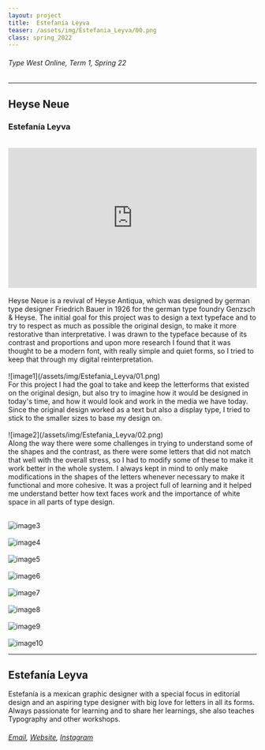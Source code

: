 ```yaml
---
layout: project
title:  Estefanía Leyva
teaser: /assets/img/Estefania_Leyva/00.png
class: spring_2022
---
```

###### Type West Online, Term 1, Spring 22 ######
---
## Heyse Neue ##
### Estefanía Leyva ###
<br>
<div style="padding:56.25% 0 0 0;position:relative;"><iframe src="https://player.vimeo.com/video/715825598?h=94c5a569b3&amp;badge=0&amp;autopause=0&amp;player_id=0&amp;app_id=58479" frameborder="0" allow="autoplay; fullscreen; picture-in-picture" allowfullscreen style="position:absolute;top:0;left:0;width:100%;height:100%;" title="Estefan&amp;iacute;a Leyva, Heyse Neue"></iframe></div><script src="https://player.vimeo.com/api/player.js"></script>
<br>
Heyse Neue is a revival of Heyse Antiqua, which was designed by german type designer Friedrich Bauer in 1926 for the german type foundry Genzsch & Heyse. The initial goal for this project was to design a text typeface and to try to respect as much as possible the original design, to make it more restorative than interpretative. I was drawn to the typeface because of its contrast and proportions and upon more research I found that it was thought to be a modern font, with really simple and quiet forms, so I tried to keep that through my digital reinterpretation.
<br><br>
![image1](/assets/img/Estefania_Leyva/01.png)
<br>
For this project I had the goal to take and keep the letterforms that existed on the original design, but also try to imagine how it would be designed in today's time, and how it would look and work in the media we have today. Since the original design worked as a text but also a display type, I tried to stick to the smaller sizes to base my design on.
<br><br>
![image2](/assets/img/Estefania_Leyva/02.png)
<br>
Along the way there were some challenges in trying to understand some of the shapes and the contrast, as there were some letters that did not match that well with the overall stress, so I had to modify some of these to make it work better in the whole system. I always kept in mind to only make modifications in the shapes of the letters whenever necessary to make it functional and more cohesive. It was a project full of learning and it helped me understand better how text faces work and the importance of white space in all parts of type design. 
<br><br>

![image3](/assets/img/Estefania_Leyva/03.png)
<br><br>
![image4](/assets/img/Estefania_Leyva/04.png)
<br><br>
![image5](/assets/img/Estefania_Leyva/05.png)
<br><br>
![image6](/assets/img/Estefania_Leyva/06.png)
<br><br>
![image7](/assets/img/Estefania_Leyva/07.png)
<br><br>
![image8](/assets/img/Estefania_Leyva/08.png)
<br><br>
![image9](/assets/img/Estefania_Leyva/09.png)
<br><br>
![image10](/assets/img/Estefania_Leyva/10.png)

---
## Estefanía Leyva ##
Estefanía is a mexican graphic designer with a special focus in editorial design and an aspiring type designer with big love for letters in all its forms. Always passionate for learning and to share her learnings, she also teaches Typography and other workshops.
<br>
###### [Email](mailto:estefania.leyvar@gmail.com), [Website](http://www.estefanialeyva.com), [Instagram](https://www.instagram.com/estefania_leyva/) ######
